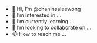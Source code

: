 - 👋 Hi, I’m @chaninsaleewong
- 👀 I’m interested in ...
- 🌱 I’m currently learning ...
- 💞️ I’m looking to collaborate on ...
- 📫 How to reach me ...

<!---
chaninsaleewong/chaninsaleewong is a ✨ special ✨ repository because its `README.md` (this file) appears on your GitHub profile.
You can click the Preview link to take a look at your changes.
